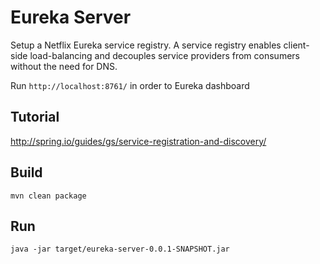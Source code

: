 # Eureka Server
Setup a Netflix Eureka service registry.
A service registry enables client-side load-balancing and decouples service providers from consumers without the need for DNS.

Run `http://localhost:8761/` in order to Eureka dashboard

## Tutorial
http://spring.io/guides/gs/service-registration-and-discovery/

## Build
```mvn clean package```

## Run
```java -jar target/eureka-server-0.0.1-SNAPSHOT.jar```
